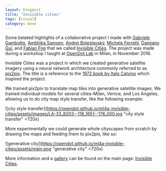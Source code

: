 ```yaml
---
layout: blogpost
title: "Invisible cities"
tags: [visual]
category: Gene
---
```


Some belated highlights of a collaborative project I made with [Gabriele Gambotto](http://leva.io/), [Ambhika Samsen](http://www.ambhikasamsen.com/), [Andrej Boleslavský](http://id144.org/), [Michele Ferretti](https://twitter.com/miccferr), [Damiano Gui](https://twitter.com/damianogui), and [Fabian Frei](https://twitter.com/faebser) that we called [Invisible Cities](https://opendot.github.io/ml4a-invisible-cities/). The project was made during a workshop I taught at [OpenDot Lab](http://www.opendotlab.it/) in Milan, in November 2016.

Invisible Cities was a project in which we created generative satellite imagery using a neural network architecture commonly referred to as [pix2pix](https://phillipi.github.io/pix2pix/).  The title is a reference to the [1972 book by Italo Calvino](https://en.wikipedia.org/wiki/Invisible_Cities) which inspired the project.

We trained pix2pix to translate map tiles into generative satellite images. We trained individual models for several cities–Milan, Venice, and Los Angeles, allowing us to do city map style transfer, like the following example:

![city style transfer](https://opendot.github.io/ml4a-invisible-cities/assets/images/LA-33_8203--118_1651--176_000.jpg "city style transfer" =720x)

More experimentally we could generate whole cityscapes from scratch by drawing the maps and feeding them to pix2pix, like so:

![generative city](https://opendot.github.io/ml4a-invisible-cities/assets/main.png "generative city"  =720x)

More information and a [gallery](https://opendot.github.io/ml4a-invisible-cities/gallery/) can be found on the main page: [Invisible Cities](https://opendot.github.io/ml4a-invisible-cities/).

